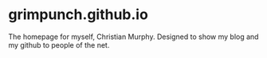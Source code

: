 grimpunch.github.io
===================

The homepage for myself, Christian Murphy.
Designed to show my blog and my github to people of the net.
